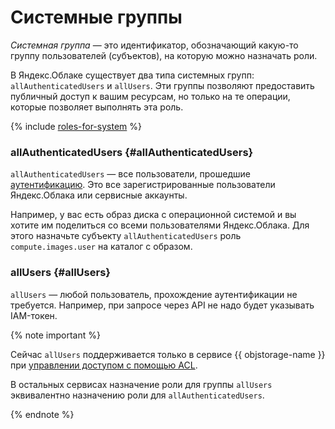 # Системные группы

_Системная группа_ — это идентификатор, обозначающий какую-то группу пользователей (субъектов), на которую можно назначать роли.

В Яндекс.Облаке существует два типа системных групп: `allAuthenticatedUsers` и `allUsers`. Эти группы позволяют предоставить публичный доступ к вашим ресурсам, но только на те операции, которые позволяет выполнять эта роль.

{% include [roles-for-system](../../../_includes/iam/roles-for-system.md) %}

### allAuthenticatedUsers {#allAuthenticatedUsers}

`allAuthenticatedUsers` — все пользователи, прошедшие [аутентификацию](../authorization/index.md). Это все зарегистрированные пользователи Яндекс.Облака или сервисные аккаунты.

Например, у вас есть образ диска с операционной системой и вы хотите им поделиться со всеми пользователями Яндекс.Облака. Для этого назначьте субъекту `allAuthenticatedUsers` роль `compute.images.user` на каталог с образом.

### allUsers {#allUsers}

`allUsers` — любой пользователь, прохождение аутентификации не требуется. Например, при запросе через API не надо будет указывать IAM-токен.

{% note important %}

Сейчас `allUsers` поддерживается только в сервисе {{ objstorage-name }} при [управлении доступом с помощью ACL](../../../storage/concepts/acl.md).

В остальных сервисах назначение роли для группы `allUsers` эквивалентно назначению роли для `allAuthenticatedUsers`.

{% endnote %}